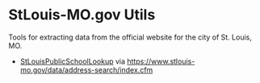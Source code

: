 # StLouis-MO.gov Utils

Tools for extracting data from the official website for the city of St. Louis, MO. 

- [StLouisPublicSchoolLookup](https://github.com/brockzilla/stlouismo-gov-utils/blob/master/StLouisPublicSchoolLookup.java) via https://www.stlouis-mo.gov/data/address-search/index.cfm
